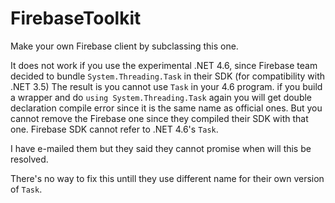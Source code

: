 # FirebaseToolkit

Make your own Firebase client by subclassing this one.

It does not work if you use the experimental .NET 4.6, since Firebase team decided to bundle `System.Threading.Task` in their SDK (for compatibility with .NET 3.5) The result is you cannot use `Task` in your 4.6 program. if you build a wrapper and do `using System.Threading.Task` again you will get double declaration compile error since it is the same name as official ones. But you cannot remove the Firebase one since they compiled their SDK with that one. Firebase SDK cannot refer to .NET 4.6's `Task`.

I have e-mailed them but they said they cannot promise when will this be resolved.

There's no way to fix this untill they use different name for their own version of `Task`.